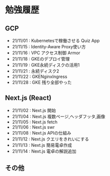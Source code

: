 # 勉強履歴

## GCP
- 21/11/01 : Kubernetesで稼働させる Quiz App
- 21/11/15 : Identity-Aware Proxy使い方
- 21/11/16 : VPC アクセス制御 Armor
- 21/11/18 : GKEのデプロイ管理
- 21/11/19 : GKE永続ディスクの活用1
- 21/11/21 : 永続ディスク2
- 21/11/22 : GKENginxIngress
- 21/11/28 : GKE 残り全部やった

## Next.js (React)
- 21/11/02 : Next.js 開始
- 21/11/04 : Next.js 複数ページ,ヘッダフッタ,画像
- 21/11/05 : Next.js fetch
- 21/11/06 : Next.js swr
- 21/11/08 : Next.js APIの仕組み
- 21/11/12 : Next.js クエリをきれいにする
- 21/11/13 : Next.js 簡易電卓作成
- 21/11/14 : Next.js 電卓の解説追加

## その他